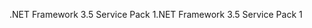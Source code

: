 <span data-ttu-id="8dcda-101">.NET Framework 3.5 Service Pack 1</span><span class="sxs-lookup"><span data-stu-id="8dcda-101">.NET Framework 3.5 Service Pack 1</span></span>